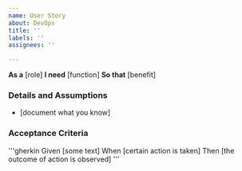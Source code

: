 ```yaml
---
name: User Story
about: DevOps
title: ''
labels: ''
assignees: ''

---
```


**As a** [role]
**I need** [function]
**So that** [benefit]

### Details and Assumptions
* [document what you know]

### Acceptance Criteria

'''gherkin
Given [some text]
When [certain action is taken]
Then [the outcome of action is observed]
'''

